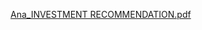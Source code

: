 [Ana_INVESTMENT RECOMMENDATION.pdf](https://github.com/user-attachments/files/22038401/Ana_INVESTMENT.RECOMMENDATION.pdf)
